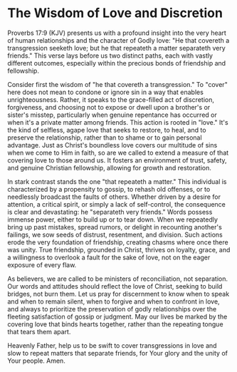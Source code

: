 # The Wisdom of Love and Discretion

Proverbs 17:9 (KJV) presents us with a profound insight into the very heart of human relationships and the character of Godly love: "He that covereth a transgression seeketh love; but he that repeateth a matter separateth very friends." This verse lays before us two distinct paths, each with vastly different outcomes, especially within the precious bonds of friendship and fellowship.

Consider first the wisdom of "he that covereth a transgression." To "cover" here does not mean to condone or ignore sin in a way that enables unrighteousness. Rather, it speaks to the grace-filled act of discretion, forgiveness, and choosing not to expose or dwell upon a brother's or sister's misstep, particularly when genuine repentance has occurred or when it's a private matter among friends. This action is rooted in "love." It's the kind of selfless, agape love that seeks to restore, to heal, and to preserve the relationship, rather than to shame or to gain personal advantage. Just as Christ's boundless love covers our multitude of sins when we come to Him in faith, so are we called to extend a measure of that covering love to those around us. It fosters an environment of trust, safety, and genuine Christian fellowship, allowing for growth and restoration.

In stark contrast stands the one "that repeateth a matter." This individual is characterized by a propensity to gossip, to rehash old offenses, or to needlessly broadcast the faults of others. Whether driven by a desire for attention, a critical spirit, or simply a lack of self-control, the consequence is clear and devastating: he "separateth very friends." Words possess immense power, either to build up or to tear down. When we repeatedly bring up past mistakes, spread rumors, or delight in recounting another's failings, we sow seeds of distrust, resentment, and division. Such actions erode the very foundation of friendship, creating chasms where once there was unity. True friendship, grounded in Christ, thrives on loyalty, grace, and a willingness to overlook a fault for the sake of love, not on the eager exposure of every flaw.

As believers, we are called to be ministers of reconciliation, not separation. Our words and attitudes should reflect the love of Christ, seeking to build bridges, not burn them. Let us pray for discernment to know when to speak and when to remain silent, when to forgive and when to confront in love, and always to prioritize the preservation of godly relationships over the fleeting satisfaction of gossip or judgment. May our lives be marked by the covering love that binds hearts together, rather than the repeating tongue that tears them apart.

Heavenly Father, help us to be swift to cover transgressions in love and slow to repeat matters that separate friends, for Your glory and the unity of Your people. Amen.